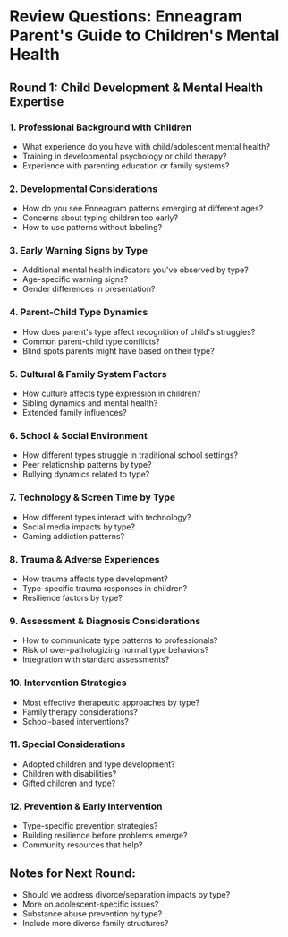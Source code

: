 # Review Questions: Enneagram Parent's Guide to Children's Mental Health

## Round 1: Child Development & Mental Health Expertise

### 1. Professional Background with Children
- What experience do you have with child/adolescent mental health?
- Training in developmental psychology or child therapy?
- Experience with parenting education or family systems?

### 2. Developmental Considerations
- How do you see Enneagram patterns emerging at different ages?
- Concerns about typing children too early?
- How to use patterns without labeling?

### 3. Early Warning Signs by Type
- Additional mental health indicators you've observed by type?
- Age-specific warning signs?
- Gender differences in presentation?

### 4. Parent-Child Type Dynamics
- How does parent's type affect recognition of child's struggles?
- Common parent-child type conflicts?
- Blind spots parents might have based on their type?

### 5. Cultural & Family System Factors
- How culture affects type expression in children?
- Sibling dynamics and mental health?
- Extended family influences?

### 6. School & Social Environment
- How different types struggle in traditional school settings?
- Peer relationship patterns by type?
- Bullying dynamics related to type?

### 7. Technology & Screen Time by Type
- How different types interact with technology?
- Social media impacts by type?
- Gaming addiction patterns?

### 8. Trauma & Adverse Experiences
- How trauma affects type development?
- Type-specific trauma responses in children?
- Resilience factors by type?

### 9. Assessment & Diagnosis Considerations
- How to communicate type patterns to professionals?
- Risk of over-pathologizing normal type behaviors?
- Integration with standard assessments?

### 10. Intervention Strategies
- Most effective therapeutic approaches by type?
- Family therapy considerations?
- School-based interventions?

### 11. Special Considerations
- Adopted children and type development?
- Children with disabilities?
- Gifted children and type?

### 12. Prevention & Early Intervention
- Type-specific prevention strategies?
- Building resilience before problems emerge?
- Community resources that help?

## Notes for Next Round:
- Should we address divorce/separation impacts by type?
- More on adolescent-specific issues?
- Substance abuse prevention by type?
- Include more diverse family structures?